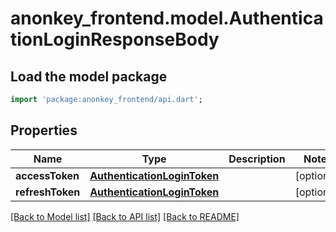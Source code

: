 # anonkey_frontend.model.AuthenticationLoginResponseBody

## Load the model package
```dart
import 'package:anonkey_frontend/api.dart';
```

## Properties
Name | Type | Description | Notes
------------ | ------------- | ------------- | -------------
**accessToken** | [**AuthenticationLoginToken**](AuthenticationLoginToken.md) |  | [optional] 
**refreshToken** | [**AuthenticationLoginToken**](AuthenticationLoginToken.md) |  | [optional] 

[[Back to Model list]](../README.md#documentation-for-models) [[Back to API list]](../README.md#documentation-for-api-endpoints) [[Back to README]](../README.md)


